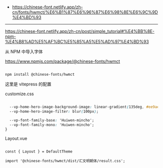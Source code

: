 
- https://chinese-font.netlify.app/zh-cn/fonts/hwmct/%E6%B1%87%E6%96%87%E6%98%8E%E6%9C%9D%E4%BD%93

---

https://chinese-font.netlify.app/zh-cn/post/simple_tutorial#%E4%BB%8E-npm-%E4%B8%AD%E5%AF%BC%E5%85%A5%E5%AD%97%E4%BD%93


从 NPM 中导入字体


https://www.npmjs.com/package/@chinese-fonts/hwmct


```shell

npm install @chinese-fonts/hwmct

```


这里是 vitepress 的配置

customize.css

```css

  --vp-home-hero-image-background-image: linear-gradient(135deg, #ee9ae5 10%, #5961f9 100%);
  --vp-home-hero-image-filter: blur(100px);

  --vp-font-family-base: 'Huiwen-mincho';
  --vp-font-family-mono: 'Huiwen-mincho';
}

```

Layout.vue

```vue

const { Layout } = DefaultTheme

import '@chinese-fonts/hwmct/dist/汇文明朝体/result.css';


```